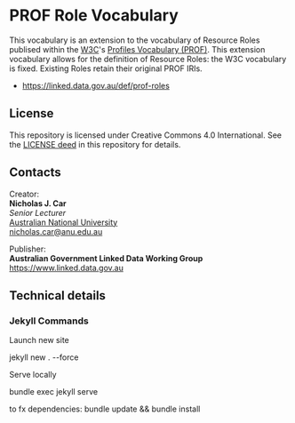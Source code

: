 # PROF Role Vocabulary

This vocabulary is an extension to the vocabulary of Resource Roles publised within the [W3C](https://www.w3.org)'s [Profiles Vocabulary (PROF)](https://www.w3.org/TR/dx-prof/). This extension vocabulary allows for the definition of Resource Roles: the W3C vocabulary is fixed. Existing Roles retain their original PROF IRIs.

* <https://linked.data.gov.au/def/prof-roles>

## License
This repository is licensed under Creative Commons 4.0 International. See the [LICENSE deed](LICENSE) in this repository for details.

## Contacts

Creator:  
**Nicholas J. Car**  
*Senior Lecturer*  
[Australian National University](https://www.anu.edu.au)  
<nicholas.car@anu.edu.au>  

Publisher:  
**Australian Government Linked Data Working Group**  
<https://www.linked.data.gov.au>  

## Technical details

### Jekyll Commands
Launch new site

jekyll new . --force

Serve locally

bundle exec jekyll serve

to fx dependencies: bundle update && bundle install
